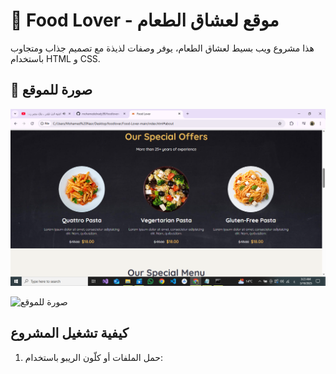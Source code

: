 # 🍔 Food Lover - موقع لعشاق الطعام  

هذا مشروع ويب بسيط لعشاق الطعام، يوفر وصفات لذيذة مع تصميم جذاب ومتجاوب باستخدام HTML و CSS.  

## 📸 صورة للموقع  
![صورة للموقع](https://github.com/mohamedelnady99/foodlover-/blob/main/screenshot/Screenshot%20(376).png)

![صورة للموقع](screenShots/screenshot.png)
##  كيفية تشغيل المشروع  
1. حمل الملفات أو كلّون الريبو باستخدام:  
